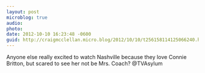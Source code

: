 ```yaml
---
layout: post
microblog: true
audio: 
photo: 
date: 2012-10-10 16:23:48 -0600
guid: http://craigmcclellan.micro.blog/2012/10/10/t256158114125066240.html
---
```

Anyone else really excited to watch Nashville because they love Connie Britton, but scared to see her not be Mrs. Coach? @TVAsylum
